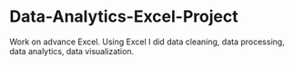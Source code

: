 # Data-Analytics-Excel-Project
Work on advance Excel. Using Excel I did data cleaning, data processing, data analytics, data visualization.
